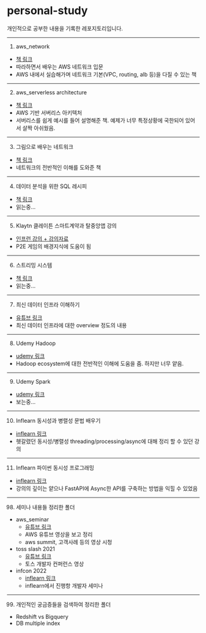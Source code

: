 # personal-study

개인적으로 공부한 내용을 기록한 레포지토리입니다.

---

1. aws_network
- [책 링크](http://pod.kyobobook.co.kr/podBook/podBookDetailView.ink?barcode=1400000392652&ejkGb=KOR)
- 따라하면서 배우는 AWS 네트워크 입문
- AWS 내에서 실습해가며 네트워크 기본(VPC, routing, alb 등)을 다질 수 있는 책

---

2. aws_serverless architecture
- [책 링크](http://www.kyobobook.co.kr/product/detailViewKor.laf?ejkGb=KOR&mallGb=KOR&barcode=9791158390884&orderClick=LAG&Kc=)
- AWS 기반 서버리스 아키텍처
- 서버리스를 쉽게 예시를 들어 설명해준 책. 예제가 너무 특정상황에 국한되어 있어서 살짝 아쉬웠음.

---

3. 그림으로 배우는 네트워크
- [책 링크](http://www.kyobobook.co.kr/product/detailViewKor.laf?ejkGb=KOR&mallGb=KOR&barcode=9788931461848&orderClick=LEA&Kc=)
- 네트워크의 전반적인 이해를 도와준 책

---

4. 데이터 분석을 위한 SQL 레시피
- [책 링크](http://www.kyobobook.co.kr/product/detailViewKor.laf?mallGb=KOR&ejkGb=KOR&barcode=9791162240601)
- 읽는중...

---

5. Klaytn 클레이튼 스마트계약과 탈중앙앱 강의
- [인프런 강의 + 강의자료](https://www.inflearn.com/course/klaytn-%EC%8A%A4%EB%A7%88%ED%8A%B8%EA%B3%84%EC%95%BD%EA%B3%BC-%ED%83%88%EC%A4%91%EC%95%99%EC%95%B1#curriculum)
- P2E 게임의 배경지식에 도움이 됨

---

6. 스트리밍 시스템
- [책 링크](http://www.yes24.com/Product/Goods/102360104)
- 읽는중...

---

7.  최신 데이터 인프라 이해하기
- [유튜브 링크](https://www.youtube.com/playlist?list=PLL-_zEJctPoJ92HmbGxFv1Pv_ugsggGD2)
- 최신 데이터 인프라에 대한 overview 정도의 내용

---

8. Udemy Hadoop
- [udemy 링크](https://www.udemy.com/course/best-hadoop/)
- Hadoop ecosystem에 대한 전반적인 이해에 도움을 줌. 하지만 너무 얕음.

---

9. Udemy Spark
 - [udemy 링크](https://www.udemy.com/course/best-hadoop/)
 - 보는중...

---

10.  Inflearn 동시성과 병렬성 문법 배우기
- [inflearn 링크](https://www.inflearn.com/course/%ED%94%84%EB%A1%9C%EA%B7%B8%EB%9E%98%EB%B0%8D-%ED%8C%8C%EC%9D%B4%EC%8D%AC-%EC%99%84%EC%84%B1-%EC%9D%B8%ED%94%84%EB%9F%B0-%EC%98%A4%EB%A6%AC%EC%A7%80%EB%84%90/dashboard)
- 헷갈렸던 동시성/병렬성 threading/processing/async에 대해 정리 할 수 있던 강의

---

11. Inflearn 파이썬 동시성 프로그래밍
- [inflearn 링크](https://www.inflearn.com/course/%ED%8C%8C%EC%9D%B4%EC%8D%AC-%EB%8F%99%EC%8B%9C%EC%84%B1-%ED%94%84%EB%A1%9C%EA%B7%B8%EB%9E%98%EB%B0%8D/dashboard)
- 강의의 깊이는 얕으나 FastAPI에 Async한 API를 구축하는 방법을 익힐 수 있었음

---

98. 세미나 내용들 정리한 폴더
- aws_seminar
  - [유튜브 링크](https://www.youtube.com/user/AWSKorea)
  - AWS 유튜브 영상을 보고 정리
  - aws summit, 고객사례 등의 영상 시청
- toss slash 2021
  - [유튜브 링크](https://www.youtube.com/playlist?list=PL1DJtS1Hv1PiGXmgruP1_gM2TSvQiOsFL)
  - 토스 개발자 컨퍼런스 영상
- infcon 2022
  - [inflearn 링크](https://www.inflearn.com/course/infcon2022/dashboard)
  - inflearn에서 진행항 개발자 세미나

---

99. 개인적인 궁금증들을 검색하여 정리한 폴더
- Redshift vs Bigquery
- DB multiple index
